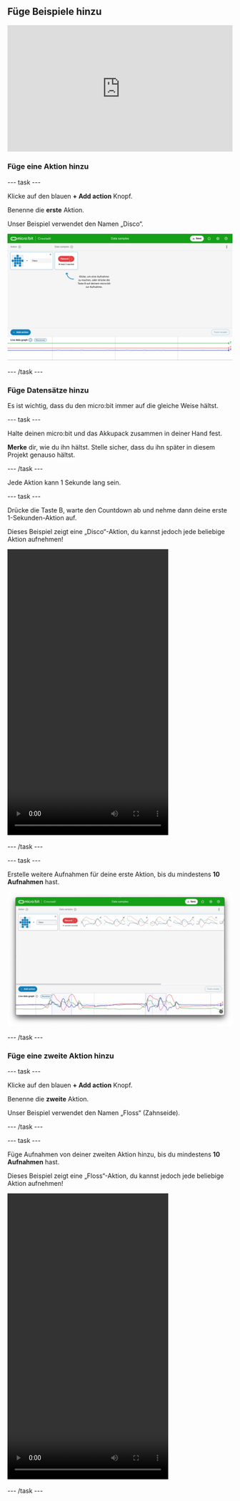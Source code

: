 ## Füge Beispiele hinzu

<html>
  <div style="position: relative; overflow: hidden; padding-top: 56.25%;">
    <iframe style="position: absolute; top: 0; left: 0; right: 0; width: 100%; height: 100%; border: none;" src="https://www.youtube.com/embed/wCOEoAI2X28?rel=0&cc_load_policy=1" allowfullscreen allow="accelerometer; autoplay; clipboard-write; encrypted-media; gyroscope; picture-in-picture; web-share"></iframe>
  </div>
</html>

### Füge eine Aktion hinzu

\--- task ---

Klicke auf den blauen **+ Add action** Knopf.

Benenne die **erste** Aktion.

Unser Beispiel verwendet den Namen „Disco“.

![Screenshot, der den Namen einer Aktion zeigt](images/action.png)

\--- /task ---

### Füge Datensätze hinzu

Es ist wichtig, dass du den micro:bit immer auf die gleiche Weise hältst.

\--- task ---

Halte deinen micro:bit und das Akkupack zusammen in deiner Hand fest.

**Merke** dir, wie du ihn hältst. Stelle sicher, dass du ihn später in diesem Projekt genauso hältst.

\--- /task ---

Jede Aktion kann 1 Sekunde lang sein.

\--- task ---

Drücke die Taste B, warte den Countdown ab und nehme dann deine erste 1-Sekunden-Aktion auf.

Dieses Beispiel zeigt eine „Disco“-Aktion, du kannst jedoch jede beliebige Aktion aufnehmen!

<video width="360" height="640" controls>
  <source src="images/disco.mp4" type="video/mp4" alt="A video of young person recording samples of a dance move">Dein Browser unterstützt dieses Video-Element nicht.</video>

\--- /task ---

\--- task ---

Erstelle weitere Aufnahmen für deine erste Aktion, bis du mindestens **10 Aufnahmen** hast.

![Screenshot mit 10 Aufnahmen einer Aktion](images/disco10.png)

\--- /task ---

### Füge eine zweite Aktion hinzu

\--- task ---

Klicke auf den blauen **+ Add action** Knopf.

Benenne die **zweite** Aktion.

Unser Beispiel verwendet den Namen „Floss“ (Zahnseide).

\--- /task ---

\--- task ---

Füge Aufnahmen von deiner zweiten Aktion hinzu, bis du mindestens **10 Aufnahmen** hast.

Dieses Beispiel zeigt eine „Floss“-Aktion, du kannst jedoch jede beliebige Aktion aufnehmen!

<video width="360" height="640" controls>
  <source src="images/floss.mp4" type="video/mp4" alt="A video of young person recording samples of a dance move">Dein Browser unterstützt dieses Video-Element nicht.</video>

\--- /task ---
